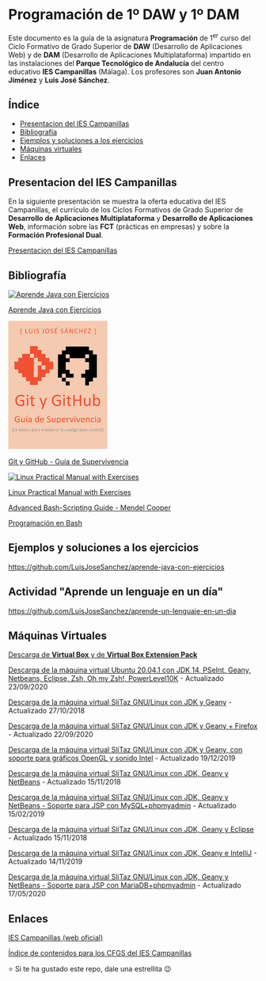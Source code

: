 # Programación de 1º DAW y 1º DAM

Este documento es la guía de la asignatura **Programación** de 1<sup>er</sup> curso del Ciclo Formativo de Grado Superior de **DAW** (Desarrollo de Aplicaciones Web) y de **DAM** (Desarrollo de Aplicaciones Multiplataforma) impartido en las instalaciones del **Parque Tecnológico de Andalucía** del centro educativo **IES Campanillas** (Málaga). Los profesores son **Juan Antonio Jiménez** y **Luis José Sánchez**.

## Índice

* [Presentacion del IES Campanillas](#presentacion-del-ies-campanillas)
* [Bibliografía](#bibliografía)
* [Ejemplos y soluciones a los ejercicios](#ejemplos-y-soluciones-a-los-ejercicios)
* [Máquinas virtuales](#máquinas-virtuales)
* [Enlaces](#enlaces)


## Presentacion del IES Campanillas

En la siguiente presentación se muestra la oferta educativa del IES Campanillas, el currículo de los Ciclos Formativos de Grado Superior de **Desarrollo de Aplicaciones Multiplataforma** y **Desarrollo de Aplicaciones Web**, información sobre las **FCT** (prácticas en empresas) y sobre la **Formación Profesional Dual**.

[Presentacion del IES Campanillas](https://rawgit.com/LuisJoseSanchez/presentacion-ies-campanillas/master/index.html)


## Bibliografía


<a href="https://leanpub.com/aprendejava">![Aprende Java con Ejercicios](aprendejava200.jpg)</a>

[Aprende Java con Ejercicios](https://leanpub.com/aprendejava/)

<a href="https://leanpub.com/gitygithub/">![Git y GitHub - Guía de Supervivencia](https://github.com/LuisJoseSanchez/dwes/blob/master/gitygithub200.jpg)</a>

[Git y GitHub - Guía de Supervivencia](https://leanpub.com/gitygithub/)


<a href="linux_practical_manual_31_07_2014_en.pdf">![Linux Practical Manual with Exercises](linuxpracticalmanual200.png)</a>

[Linux Practical Manual with Exercises](linux_practical_manual_31_07_2014_en.pdf)

[Advanced Bash-Scripting Guide - Mendel Cooper](abs-guide.pdf)

[Programación en Bash](manualbash.pdf)

## Ejemplos y soluciones a los ejercicios

<https://github.com/LuisJoseSanchez/aprende-java-con-ejercicios>

## Actividad "Aprende un lenguaje en un día"

<https://github.com/LuisJoseSanchez/aprende-un-lenguaje-en-un-dia>

## Máquinas Virtuales

[Descarga de **Virtual Box** y de **Virtual Box Extension Pack**](https://www.virtualbox.org/wiki/Downloads)


[Descarga de la máquina virtual Ubuntu 20.04.1 con JDK 14, PSeInt, Geany, Netbeans, Eclipse, Zsh, Oh my Zsh!, PowerLevel10K](https://drive.google.com/file/d/1vludVg0f0UXnL-93n8KqnujCfhcLCXz3/view?usp=sharing) - Actualizado 23/09/2020

[Descarga de la máquina virtual SliTaz GNU/Linux con JDK y Geany](https://drive.google.com/file/d/121XIj5k1UHqBkSlHsVgp4Tu1gs118W2N/view?usp=sharing) -  Actualizado 27/10/2018

[Descarga de la máquina virtual SliTaz GNU/Linux con JDK y Geany + Firefox](https://drive.google.com/file/d/1WKhEUU_2vZVtaoO6_h5xFGJRg5nEj2Uf/view?usp=sharing) -  Actualizado 22/09/2020

[Descarga de la máquina virtual SliTaz GNU/Linux con JDK y Geany, con soporte para gráficos OpenGL y sonido Intel](https://drive.google.com/file/d/1CuwzHvOz0XFY6N21ydJ9PQjYBnUy0e6t/view?usp=sharing) -  Actualizado 19/12/2019

[Descarga de la máquina virtual SliTaz GNU/Linux con JDK, Geany y NetBeans](https://drive.google.com/file/d/1Hyx2367Ti5x4AhXCuwZtsxJUUEwLLsZd/view?usp=sharing) -  Actualizado 15/11/2018

[Descarga de la máquina virtual SliTaz GNU/Linux con JDK, Geany y NetBeans - Soporte para JSP con MySQL+phpmyadmin](https://drive.google.com/file/d/18Aj4cNe0TqUvK-40BTAiIqh0Ua6_WlEV/view?usp=sharing) -  Actualizado 15/02/2019

[Descarga de la máquina virtual SliTaz GNU/Linux con JDK, Geany y Eclipse](https://drive.google.com/file/d/1HrQ-RDJn75dLwaPIhfKoVs8HoMWK5a14/view?usp=sharing) -  Actualizado 15/11/2018

[Descarga de la máquina virtual SliTaz GNU/Linux con JDK, Geany e IntelliJ](https://drive.google.com/file/d/1gyHm8TNayiO1xWM0fyrx_VH1n4YaVCC_/view?usp=sharing) -  Actualizado 14/11/2019

[Descarga de la máquina virtual SliTaz GNU/Linux con JDK, Geany y NetBeans - Soporte para JSP con MariaDB+phpmyadmin](https://drive.google.com/file/d/1jVuPjAl_JzEy1z2NhQ2cMDuDocbenMco/view?usp=sharing) -  Actualizado 17/05/2020


## Enlaces

[IES Campanillas (web oficial)](http://iescampanillas.com/)

[Índice de contenidos para los CFGS del IES Campanillas](https://github.com/IESCampanillas/indice-dam-y-daw)


:star: Si te ha gustado este repo, dale una estrellita :wink:
